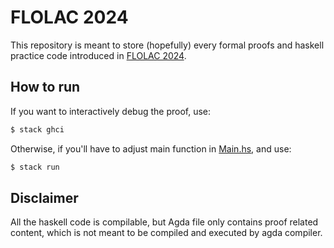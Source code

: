 # FLOLAC 2024

This repository is meant to store (hopefully) every formal proofs and 
haskell practice code introduced in [FLOLAC 2024](https://flolac.iis.sinica.edu.tw/zh/2024/).

## How to run

If you want to interactively debug the proof, use:
```bash
$ stack ghci
```

Otherwise, if you'll have to adjust main function in [Main.hs](/app/Main.hs), and use:
```bash
$ stack run
```

## Disclaimer

All the haskell code is compilable, but Agda file only contains proof related content, which
is not meant to be compiled and executed by agda compiler.
